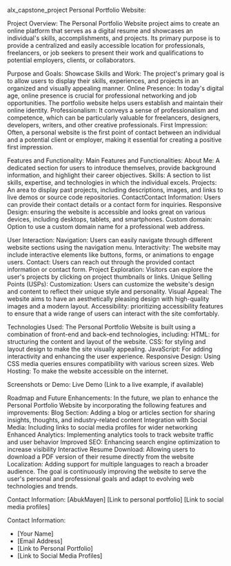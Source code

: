 alx_capstone_project Personal Portfolio Website:

Project Overview:
The Personal Portfolio Website project aims to create an online platform that serves as a digital resume and showcases an individual's skills, accomplishments, and projects. Its primary purpose is to provide a centralized and easily accessible location for professionals, freelancers, or job seekers to present their work and qualifications to potential employers, clients, or collaborators.

Purpose and Goals:
Showcase Skills and Work: The project's primary goal is to allow users to display their skills, experiences, and projects in an organized and visually appealing manner.
Online Presence: In today's digital age, online presence is crucial for professional networking and job opportunities. The portfolio website helps users establish and maintain their online identity.
Professionalism: It conveys a sense of professionalism and competence, which can be particularly valuable for freelancers, designers, developers, writers, and other creative professionals.
First Impression: Often, a personal website is the first point of contact between an individual and a potential client or employer, making it essential for creating a positive first impression.

Features and Functionality:
Main Features and Functionalities:
About Me: A dedicated section for users to introduce themselves, provide background information, and highlight their career objectives.
Skills: A section to list skills, expertise, and technologies in which the individual excels.
Projects: An area to display past projects, including descriptions, images, and links to live demos or source code repositories.
ContactContact Information: Users can provide their contact details or a contact form for inquiries.
Responsive  Design: ensuring the website is accessible and looks great on various devices, including desktops, tablets, and smartphones.
Custom domain: Option to use a custom domain name for a professional web address.

User Interaction:
Navigation: Users can easily navigate through different website sections using the navigation menu.
Interactivity: The website may include interactive elements like buttons, forms, or animations to engage users.
Contact: Users can reach out through the provided contact information or contact form.
Project Exploration: Visitors can explore the user's projects by clicking on project thumbnails or links.
Unique Selling Points (USPs):
Customization: Users can customize the website's design and content to reflect their unique style and personality.
Visual Appeal: The website aims to have an aesthetically pleasing design with high-quality images and a modern layout.
Accessibility: prioritizing accessibility features to ensure that a wide range of users can interact with the site comfortably.

Technologies Used:
The Personal Portfolio Website is built using a combination of front-end and back-end technologies, including:
HTML: for structuring the content and layout of the website.
CSS: for styling and layout design to make the site visually appealing.
JavaScript: For adding interactivity and enhancing the user experience.
Responsive Design: Using CSS media queries ensures compatibility with various screen sizes.
Web Hosting: To make the website accessible on the internet.

Screenshots or Demo:
Live Demo (Link to a live example, if available)

Roadmap and Future Enhancements:
In the future, we plan to enhance the Personal Portfolio Website by incorporating the following features and improvements:
Blog Section: Adding a blog or articles section for sharing insights, thoughts, and industry-related content
Integration with Social Media: Including links to social media profiles for wider networking
Enhanced Analytics: Implementing analytics tools to track website traffic and user behavior
Improved SEO: Enhancing search engine optimization to increase visibility
Interactive Resume Download: Allowing users to download a PDF version of their resume directly from the website
Localization: Adding support for multiple languages to reach a broader audience. The goal is continuously improving the website to serve the user's personal and professional goals and adapt to evolving web technologies and trends.

Contact Information:
[AbukMayen]
[Link to personal portfolio]
[Link to social media profiles]

Contact Information:
- [Your Name]
- [Email Address]
- [Link to Personal Portfolio]
- [Link to Social Media Profiles]



